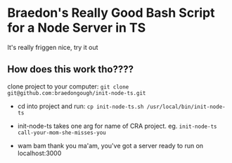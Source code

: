 # Braedon's Really Good Bash Script for a Node Server in TS

It's really friggen nice, try it out

## How does this work tho????

clone project to your computer: `git clone git@github.com:braedongough/init-node-ts.git`

-   cd into project and run: `cp init-node-ts.sh /usr/local/bin/init-node-ts`

-   init-node-ts takes one arg for name of CRA project. eg.
    `init-node-ts call-your-mom-she-misses-you`

-   wam bam thank you ma'am, you've got a server ready to run on localhost:3000
